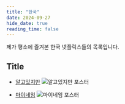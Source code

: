 ```yaml
---
title: "한국"
date: 2024-09-27
hide_date: true     
reading_time: false
---
```


제가 평소에 즐겨본 한국 넷플릭스들의 목록입니다.

## Title
- [알고있지만](https://namu.wiki/w/알고있지만%2C)
![알고있지만 포스터](/images/algoissjiman.png)

- [마이네임](https://namu.wiki/w/마이%20네임)
![마이네임 포스터](/images/maineim.jpeg)

